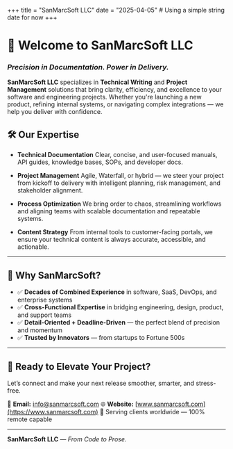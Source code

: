 +++
title = "SanMarcSoft LLC"
date = "2025-04-05" # Using a simple string date for now
+++


# 🚀 Welcome to SanMarcSoft LLC
### *Precision in Documentation. Power in Delivery.*

**SanMarcSoft LLC** specializes in **Technical Writing** and **Project Management** solutions that bring clarity, efficiency, and excellence to your software and engineering projects. Whether you're launching a new product, refining internal systems, or navigating complex integrations — we help you deliver with confidence.

## 🛠️ Our Expertise

- **Technical Documentation**
  Clear, concise, and user-focused manuals, API guides, knowledge bases, SOPs, and developer docs.

- **Project Management**
  Agile, Waterfall, or hybrid — we steer your project from kickoff to delivery with intelligent planning, risk management, and stakeholder alignment.

- **Process Optimization**
  We bring order to chaos, streamlining workflows and aligning teams with scalable documentation and repeatable systems.

- **Content Strategy**
  From internal tools to customer-facing portals, we ensure your technical content is always accurate, accessible, and actionable.

---

## 🌟 Why SanMarcSoft?

- ✅ **Decades of Combined Experience** in software, SaaS, DevOps, and enterprise systems
- ✅ **Cross-Functional Expertise** in bridging engineering, design, product, and support teams
- ✅ **Detail-Oriented + Deadline-Driven** — the perfect blend of precision and momentum
- ✅ **Trusted by Innovators** — from startups to Fortune 500s

---

## 🔗 Ready to Elevate Your Project?

Let’s connect and make your next release smoother, smarter, and stress-free.

📧 **Email:** [info@sanmarcsoft.com](mailto:info@sanmarcsoft.com)
🌐 **Website:** [www.sanmarcsoft.com](https://www.sanmarcsoft.com)
📍 Serving clients worldwide — 100% remote capable

---

 **SanMarcSoft LLC** — *From Code to Prose.*
